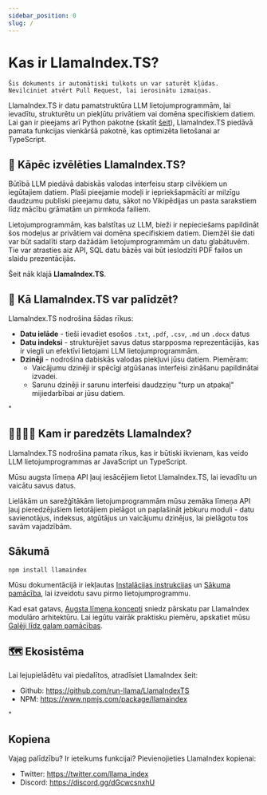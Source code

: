 ```yaml
---
sidebar_position: 0
slug: /
---
```


# Kas ir LlamaIndex.TS?

`Šis dokuments ir automātiski tulkots un var saturēt kļūdas. Nevilciniet atvērt Pull Request, lai ierosinātu izmaiņas.`

LlamaIndex.TS ir datu pamatstruktūra LLM lietojumprogrammām, lai ievadītu, strukturētu un piekļūtu privātiem vai domēna specifiskiem datiem. Lai gan ir pieejams arī Python pakotne (skatīt [šeit](https://docs.llamaindex.ai/en/stable/)), LlamaIndex.TS piedāvā pamata funkcijas vienkāršā pakotnē, kas optimizēta lietošanai ar TypeScript.

## 🚀 Kāpēc izvēlēties LlamaIndex.TS?

Būtībā LLM piedāvā dabiskās valodas interfeisu starp cilvēkiem un iegūtajiem datiem. Plaši pieejamie modeļi ir iepriekšapmācīti ar milzīgu daudzumu publiski pieejamu datu, sākot no Vikipēdijas un pasta sarakstiem līdz mācību grāmatām un pirmkoda failiem.

Lietojumprogrammām, kas balstītas uz LLM, bieži ir nepieciešams papildināt šos modeļus ar privātiem vai domēna specifiskiem datiem. Diemžēl šie dati var būt sadalīti starp dažādām lietojumprogrammām un datu glabātuvēm. Tie var atrasties aiz API, SQL datu bāzēs vai būt ieslodzīti PDF failos un slaidu prezentācijās.

Šeit nāk klajā **LlamaIndex.TS**.

## 🦙 Kā LlamaIndex.TS var palīdzēt?

LlamaIndex.TS nodrošina šādas rīkus:

- **Datu ielāde** - tieši ievadiet esošos `.txt`, `.pdf`, `.csv`, `.md` un `.docx` datus
- **Datu indeksi** - strukturējiet savus datus starpposma reprezentācijās, kas ir viegli un efektīvi lietojami LLM lietojumprogrammām.
- **Dzinēji** - nodrošina dabiskās valodas piekļuvi jūsu datiem. Piemēram:
  - Vaicājumu dzinēji ir spēcīgi atgūšanas interfeisi zināšanu papildinātai izvadei.
  - Sarunu dzinēji ir sarunu interfeisi daudzziņu "turp un atpakaļ" mijiedarbībai ar jūsu datiem.

"

## 👨‍👩‍👧‍👦 Kam ir paredzēts LlamaIndex?

LlamaIndex.TS nodrošina pamata rīkus, kas ir būtiski ikvienam, kas veido LLM lietojumprogrammas ar JavaScript un TypeScript.

Mūsu augsta līmeņa API ļauj iesācējiem lietot LlamaIndex.TS, lai ievadītu un vaicātu savus datus.

Lielākām un sarežģītākām lietojumprogrammām mūsu zemāka līmeņa API ļauj pieredzējušiem lietotājiem pielāgot un paplašināt jebkuru moduli - datu savienotājus, indeksus, atgūtājus un vaicājumu dzinējus, lai pielāgotu tos savām vajadzībām.

## Sākumā

`npm install llamaindex`

Mūsu dokumentācijā ir iekļautas [Instalācijas instrukcijas](./installation.mdx) un [Sākuma pamācība](./starter.md), lai izveidotu savu pirmo lietojumprogrammu.

Kad esat gatavs, [Augsta līmeņa koncepti](./concepts.md) sniedz pārskatu par LlamaIndex modulāro arhitektūru. Lai iegūtu vairāk praktisku piemēru, apskatiet mūsu [Galēji līdz galam pamācības](./end_to_end.md).

## 🗺️ Ekosistēma

Lai lejupielādētu vai piedalītos, atradīsiet LlamaIndex šeit:

- Github: https://github.com/run-llama/LlamaIndexTS
- NPM: https://www.npmjs.com/package/llamaindex

"

## Kopiena

Vajag palīdzību? Ir ieteikums funkcijai? Pievienojieties LlamaIndex kopienai:

- Twitter: https://twitter.com/llama_index
- Discord: https://discord.gg/dGcwcsnxhU
